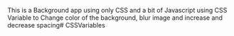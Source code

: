 This is a Background app using only CSS and a bit of Javascript using CSS Variable to Change color of the background, blur image and increase and decrease spacing# CSSVariables
